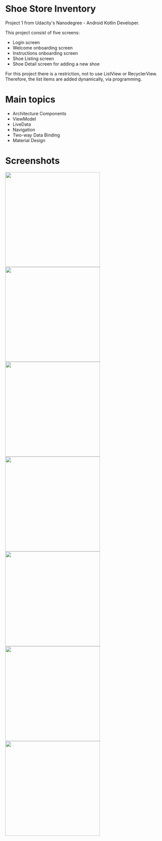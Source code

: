 # Shoe Store Inventory
Project 1 from Udacity's Nanodegree - Android Kotlin Developer.

This project consist of five screens:

- Login screen
- Welcome onboarding screen
- Instructions onboarding screen
- Shoe Listing screen
- Shoe Detail screen for adding a new shoe

For this project there is a restriction, not to use ListView or RecyclerView. Therefore, the list items are added dynamically, via programming.

# Main topics
- Architecture Components
- ViewModel
- LiveData
- Navigation
- Two-way Data Binding
- Material Design

# Screenshots

<img src="screenshots/screen1.png" width="300"/> <img src="screenshots/screen2.png" width="300"/> <img src="screenshots/screen3.png" width="300"/> 
<img src="screenshots/screen4.png" width="300"/> <img src="screenshots/screen5.png" width="300"/> <img src="screenshots/screen6.png" width="300"/> 
<img src="screenshots/screen7.png" width="300"/> 
